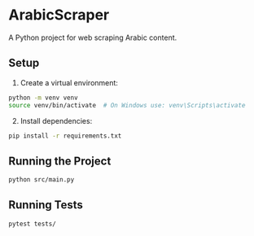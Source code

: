 # ArabicScraper

A Python project for web scraping Arabic content.

## Setup

1. Create a virtual environment:
```bash
python -m venv venv
source venv/bin/activate  # On Windows use: venv\Scripts\activate
```

2. Install dependencies:
```bash
pip install -r requirements.txt
```

## Running the Project

```bash
python src/main.py
```

## Running Tests

```bash
pytest tests/
```
